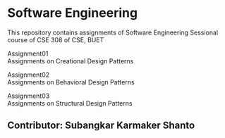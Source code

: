 # Software Engineering

This repository contains assignments of Software Engineering Sessional course of CSE 308 of CSE, BUET

Assignment01  
    Assignments on Creational Design Patterns 
  
Assignment02  
    Assignments on Behavioral Design Patterns
  
Assignment03   
    Assignments on Structural Design Patterns

## Contributor: Subangkar Karmaker Shanto  
    
